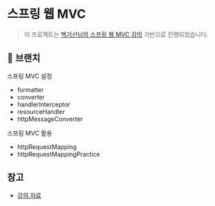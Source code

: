 # 스프링 웹 MVC

> 이 프로젝트는 [백기선님의 스프링 웹 MVC 강의](https://www.inflearn.com/course/%EC%9B%B9-mvc/dashboard) 기반으로 진행되었습니다.

## 🌴 브랜치

스프링 MVC 설정

- formatter
- converter
- handlerInterceptor
- resourceHandler
- httpMessageConverter

스프링 MVC 활용

- httpRequestMapping
- httpRequestMappingPractice

## 참고

- [강의 자료](https://docs.google.com/document/d/1n1NRQFowaYy3krfGRRXtAMHDf4KX1ypWPR5PJzAxiSk/edit)